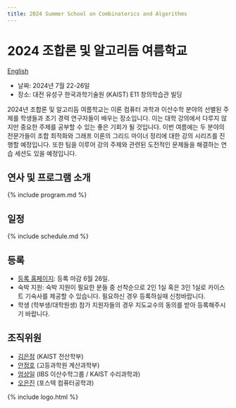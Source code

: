 ```yaml
---
title: 2024 Summer School on Combinatorics and Algorithms
--- 
```

# 2024 조합론 및 알고리듬 여름학교

[English](/en/)

- 날짜: 2024년 7월 22-26일
- 장소: 대전 유성구 한국과학기술원 (KAIST) E11 창의학습관 빌딩
  
2024년 조합론 및 알고리듬 여름학교는 이론 컴퓨터 과학과 이산수학 분야의 선별된 주제를 학생들과 초기 경력 연구자들이 배우는 장소입니다. 이는 대학 강의에서 다루지 않지만 중요한 주제를 공부할 수 있는 좋은 기회가 될 것입니다. 이번 여름에는 두 분야의 전문가들이 조합 최적화와 그래프 이론의 그리드 마이너 정리에 대한 강의 시리즈를 진행할 예정입니다. 또한 팀을 이루어 강의 주제와 관련된 도전적인 문제들을 해결하는 연습 세션도 있을 예정입니다.


연사 및 프로그램 소개
---------------------
{% include program.md %}
  
일정 
---------------------  
{% include schedule.md %}

등록
--------------------- 
- [등록 홈페이지](https://indico.ibs.re.kr/e/combialgo): 등록 마감 6월 26일. 
- 숙박 지원: 숙박 지원이 필요한 분들 중 선착순으로 2인 1실 혹은 3인 1실로 카이스트 기숙사를 제공할 수 있습니다. 필요하신 경우 등록하실때 신청바랍니다. 
- 학생 (학부생/대학원생) 참가 지원자들의 경우 지도교수의 동의를 받아 등록해주시기 바랍니다. 


## 조직위원

- [김은정](https://www.lamsade.dauphine.fr/~kim/) (KAIST 전산학부)
- [안정호](https://www.junghoahn.com) (고등과학원 계산과학부)
- [엄상일](https://dimag.ibs.re.kr/home/sangil/) (IBS 이산수학그룹 / KAIST 수리과학과)
- [오은진](https://sites.google.com/view/eunjinoh/) (포스텍 컴퓨터공학과)

{% include logo.html %}



